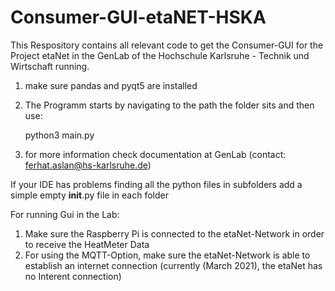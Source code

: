 # Consumer-GUI-etaNET-HSKA
This Respository contains all relevant code to get the Consumer-GUI for the Project etaNet in the GenLab of the Hochschule Karlsruhe - Technik und Wirtschaft running.


1. make sure pandas and pyqt5 are installed
2. The Programm starts by navigating to the path the folder sits and then use:

      python3 main.py


3. for more information check documentation at GenLab (contact: ferhat.aslan@hs-karlsruhe.de)

If your IDE has problems finding all the python files in subfolders add a simple empty __init__.py file in each folder

For running Gui in the Lab:
1. Make sure the Raspberry Pi is connected to the etaNet-Network in order to receive the HeatMeter Data
2. For using the MQTT-Option, make sure the etaNet-Network is able to establish an internet connection (currently (March 2021), the etaNet has no Interent connection)
